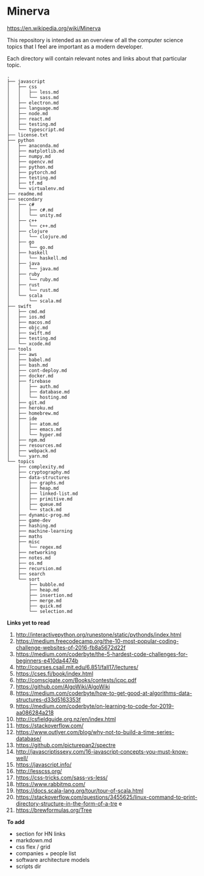 # Minerva

https://en.wikipedia.org/wiki/Minerva

This repository is intended as an overview of all the computer science topics
that I feel are important as a modern developer.

Each directory will contain relevant notes and links about that particular topic.
```
.
├── javascript
│   ├── css
│   │   ├── less.md
│   │   └── sass.md
│   ├── electron.md
│   ├── language.md
│   ├── node.md
│   ├── react.md
│   ├── testing.md
│   └── typescript.md
├── license.txt
├── python
│   ├── anaconda.md
│   ├── matplotlib.md
│   ├── numpy.md
│   ├── opencv.md
│   ├── python.md
│   ├── pytorch.md
│   ├── testing.md
│   ├── tf.md
│   └── virtualenv.md
├── readme.md
├── secondary
│   ├── c#
│   │   ├── c#.md
│   │   └── unity.md
│   ├── c++
│   │   └── c++.md
│   ├── clojure
│   │   └── clojure.md
│   ├── go
│   │   └── go.md
│   ├── haskell
│   │   └── haskell.md
│   ├── java
│   │   └── java.md
│   ├── ruby
│   │   └── ruby.md
│   ├── rust
│   │   └── rust.md
│   └── scala
│       └── scala.md
├── swift
│   ├── cmd.md
│   ├── ios.md
│   ├── macos.md
│   ├── objc.md
│   ├── swift.md
│   ├── testing.md
│   └── xcode.md
├── tools
│   ├── aws
│   ├── babel.md
│   ├── bash.md
│   ├── cont-deploy.md
│   ├── docker.md
│   ├── firebase
│   │   ├── auth.md
│   │   ├── database.md
│   │   └── hosting.md
│   ├── git.md
│   ├── heroku.md
│   ├── homebrew.md
│   ├── ide
│   │   ├── atom.md
│   │   ├── emacs.md
│   │   └── hyper.md
│   ├── npm.md
│   ├── resources.md
│   ├── webpack.md
│   └── yarn.md
└── topics
    ├── complexity.md
    ├── cryptography.md
    ├── data-structures
    │   ├── graphs.md
    │   ├── heap.md
    │   ├── linked-list.md
    │   ├── primitive.md
    │   ├── queue.md
    │   └── stack.md
    ├── dynamic-prog.md
    ├── game-dev
    ├── hashing.md
    ├── machine-learning
    ├── maths
    ├── misc
    │   └── regex.md
    ├── networking
    ├── notes.md
    ├── os.md
    ├── recursion.md
    ├── search
    └── sort
        ├── bubble.md
        ├── heap.md
        ├── insertion.md
        ├── merge.md
        ├── quick.md
        └── selection.md
```

**Links yet to read**

1. http://interactivepython.org/runestone/static/pythonds/index.html
2. https://medium.freecodecamp.org/the-10-most-popular-coding-challenge-websites-of-2016-fb8a5672d22f
3. https://medium.com/coderbyte/the-5-hardest-code-challenges-for-beginners-e410da4474b
4. http://courses.csail.mit.edu/6.851/fall17/lectures/
5. https://cses.fi/book/index.html
6. http://comscigate.com/Books/contests/icpc.pdf
7. https://github.com/AlgoWiki/AlgoWiki
8. https://medium.com/coderbyte/how-to-get-good-at-algorithms-data-structures-d33d5163353f
9. https://medium.com/coderbyte/on-learning-to-code-for-2019-aa086284a218
10. http://csfieldguide.org.nz/en/index.html
11. https://stackoverflow.com/
12. https://www.outlyer.com/blog/why-not-to-build-a-time-series-database/
13. https://github.com/picturepan2/spectre
14. http://javascriptissexy.com/16-javascript-concepts-you-must-know-well/
15. https://javascript.info/
16. http://lesscss.org/
17. https://css-tricks.com/sass-vs-less/
18. https://www.rabbitmq.com/
19. https://docs.scala-lang.org/tour/tour-of-scala.html
20. https://stackoverflow.com/questions/3455625/linux-command-to-print-directory-structure-in-the-form-of-a-tre
e
21. https://brewformulas.org/Tree

**To add**

- section for HN links
- markdown.md
- css flex / grid
- companies + people list
- software architecture models
- scripts dir



<!-- end -->
